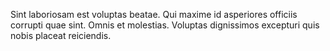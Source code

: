Sint laboriosam est voluptas beatae. Qui maxime id asperiores officiis corrupti quae sint. Omnis et molestias. Voluptas dignissimos excepturi quis nobis placeat reiciendis.